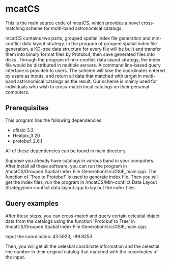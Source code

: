 # mcatCS
This is the main source code of mcatCS, which provides a novel cross-matching scheme for multi-band astronomical catalogs.

mcatCS contains two parts, grouped spatial index file generation and min-conflict data layout strategy. In the program of grouped spatial index file generation, a KD-tree data structure for every file will be built and transfer them into binary format files by Protobuf, then save generated files into disks. Through the program of min-conflict data layout strategy, the index file would be distributed in multiple servers. A command line-based query interface is provided to users. The scheme will take the coordinates entered by users as inputs, and return all data that matched with target in multi-band astronomical catalogs as the result. Our scheme is mainly used for individuals who wish to cross-match local catalogs on their personal computers.


## Prerequisites

This program has the following dependencies:
  - cfitsio 3.3
  - Healpix_3.20
  - protobuf_2.6.1
  
All of these dependencies can be found in main directory.

Suppose you already have catalogs in various band in your computers. After install all these software, you can run the program in /mcatCS/Grouped Spatial Index File Generation/src/GSIF_main.cpp. The function of 'Tree to Protobuf' is used to generate index file. Then you will get the index files, run the program in /mcatCS/Min-conflict Data Layout Strategy/min-conflict data layout.cpp to lay out the index files.  

## Query examples

After these steps, you can cross-match and query certain celestial object data from the catalogs using the function 'Protobuf to Tree' in /mcatCS/Grouped Spatial Index File Generation/src/GSIF_main.cpp.

Input the coordinates: 43.5923, -89.9253

Then, you will get all the celestial coordinate information and the celestial line number in their original catalog that matched with the coordinates of the input.

